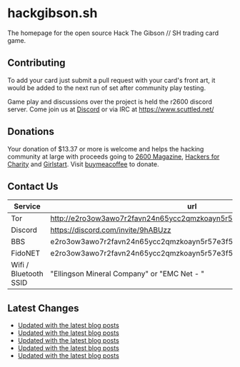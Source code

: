 # hackgibson.sh
The homepage for the open source Hack The Gibson // SH trading card game.


## Contributing

To add your card just submit a pull request with your card's front art, it would be added to the next run of set after community play testing.

Game play and discussions over the project is held the r2600 discord server. Come join us at [Discord](https://discord.com/invite/9hABUzz) or via IRC at https://www.scuttled.net/


## Donations

Your donation of $13.37 or more is welcome and helps the hacking community at large with proceeds going to [2600 Magazine](https://2600.com/), [Hackers for Charity](https://hackersforcharity.org) and [Girlstart](https://girlstart.org).  Visit [buymeacoffee](https://www.buymeacoffee.com/hackgibson.sh) to donate.


## Contact Us

Service | url
-|-
Tor | http://e2ro3ow3awo7r2favn24n65ycc2qmzkoayn5r57e3f56nvjwdcgg32ad.onion
Discord | https://discord.com/invite/9hABUzz
BBS | e2ro3ow3awo7r2favn24n65ycc2qmzkoayn5r57e3f56nvjwdcgg32ad.onion:23
FidoNET | e2ro3ow3awo7r2favn24n65ycc2qmzkoayn5r57e3f56nvjwdcgg32ad.onion:24554
Wifi / Bluetooth SSID | "Ellingson Mineral Company" or "EMC Net - <fidonet address>"

## Latest Changes
<!-- BLOG-POST-LIST:START -->
- [Updated with the latest blog posts](https://github.com/DFW2600/hackgibson.sh/commit/c2ab68b7a686e36d905f4194940f9542ed376e7e)
- [Updated with the latest blog posts](https://github.com/DFW2600/hackgibson.sh/commit/2ac40ae1213664dd31b23d70a4a5169e09e93dff)
- [Updated with the latest blog posts](https://github.com/DFW2600/hackgibson.sh/commit/2e897ffd9f35c947348a15e6e4021705662b2ece)
- [Updated with the latest blog posts](https://github.com/DFW2600/hackgibson.sh/commit/ac93601260404d431849e79fefd733f21da28c28)
- [Updated with the latest blog posts](https://github.com/DFW2600/hackgibson.sh/commit/1a09c9b3e10fdf26d11c757c7ad31d5dce584956)
<!-- BLOG-POST-LIST:END -->
